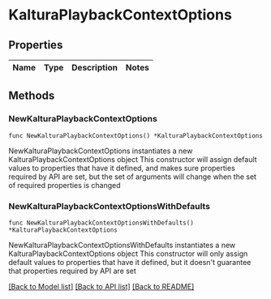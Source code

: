 # KalturaPlaybackContextOptions

## Properties

Name | Type | Description | Notes
------------ | ------------- | ------------- | -------------

## Methods

### NewKalturaPlaybackContextOptions

`func NewKalturaPlaybackContextOptions() *KalturaPlaybackContextOptions`

NewKalturaPlaybackContextOptions instantiates a new KalturaPlaybackContextOptions object
This constructor will assign default values to properties that have it defined,
and makes sure properties required by API are set, but the set of arguments
will change when the set of required properties is changed

### NewKalturaPlaybackContextOptionsWithDefaults

`func NewKalturaPlaybackContextOptionsWithDefaults() *KalturaPlaybackContextOptions`

NewKalturaPlaybackContextOptionsWithDefaults instantiates a new KalturaPlaybackContextOptions object
This constructor will only assign default values to properties that have it defined,
but it doesn't guarantee that properties required by API are set


[[Back to Model list]](../README.md#documentation-for-models) [[Back to API list]](../README.md#documentation-for-api-endpoints) [[Back to README]](../README.md)


